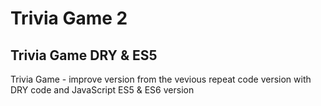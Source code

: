 # Trivia Game 2
## Trivia Game DRY & ES5
Trivia Game - improve version from the vevious repeat code version with DRY code and JavaScript ES5 & ES6 version
